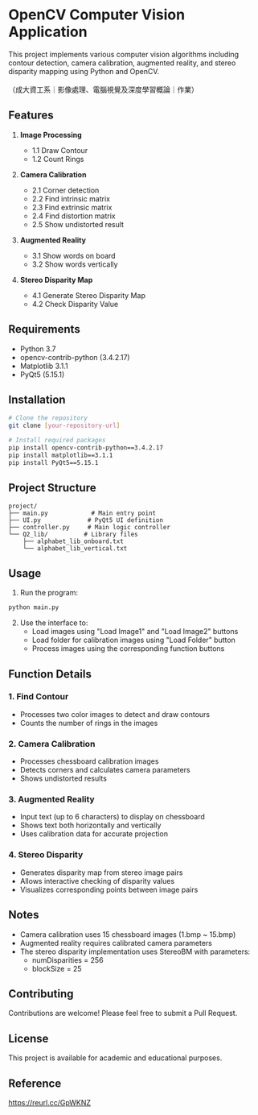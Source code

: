 # OpenCV Computer Vision Application

This project implements various computer vision algorithms including contour detection, camera calibration, augmented reality, and stereo disparity mapping using Python and OpenCV.<br>
<br>
（成大資工系｜影像處理、電腦視覺及深度學習概論｜作業）

## Features

1. **Image Processing**
   - 1.1 Draw Contour 
   - 1.2 Count Rings 

2. **Camera Calibration**
   - 2.1 Corner detection 
   - 2.2 Find intrinsic matrix 
   - 2.3 Find extrinsic matrix 
   - 2.4 Find distortion matrix 
   - 2.5 Show undistorted result 

3. **Augmented Reality**
   - 3.1 Show words on board 
   - 3.2 Show words vertically 

4. **Stereo Disparity Map**
   - 4.1 Generate Stereo Disparity Map 
   - 4.2 Check Disparity Value 

## Requirements

- Python 3.7
- opencv-contrib-python (3.4.2.17)
- Matplotlib 3.1.1
- PyQt5 (5.15.1)

## Installation

```bash
# Clone the repository
git clone [your-repository-url]

# Install required packages
pip install opencv-contrib-python==3.4.2.17
pip install matplotlib==3.1.1
pip install PyQt5==5.15.1
```

## Project Structure

```
project/
├── main.py            # Main entry point
├── UI.py             # PyQt5 UI definition
├── controller.py     # Main logic controller
└── Q2_lib/          # Library files
    ├── alphabet_lib_onboard.txt
    └── alphabet_lib_vertical.txt
```

## Usage

1. Run the program:
```bash
python main.py
```

2. Use the interface to:
   - Load images using "Load Image1" and "Load Image2" buttons
   - Load folder for calibration images using "Load Folder" button
   - Process images using the corresponding function buttons

## Function Details

### 1. Find Contour
- Processes two color images to detect and draw contours
- Counts the number of rings in the images

### 2. Camera Calibration
- Processes chessboard calibration images
- Detects corners and calculates camera parameters
- Shows undistorted results

### 3. Augmented Reality
- Input text (up to 6 characters) to display on chessboard
- Shows text both horizontally and vertically
- Uses calibration data for accurate projection

### 4. Stereo Disparity
- Generates disparity map from stereo image pairs
- Allows interactive checking of disparity values
- Visualizes corresponding points between image pairs

## Notes

- Camera calibration uses 15 chessboard images (1.bmp ~ 15.bmp)
- Augmented reality requires calibrated camera parameters
- The stereo disparity implementation uses StereoBM with parameters:
  - numDisparities = 256
  - blockSize = 25

## Contributing

Contributions are welcome! Please feel free to submit a Pull Request.

## License

This project is available for academic and educational purposes.

## Reference

https://reurl.cc/GpWKNZ
